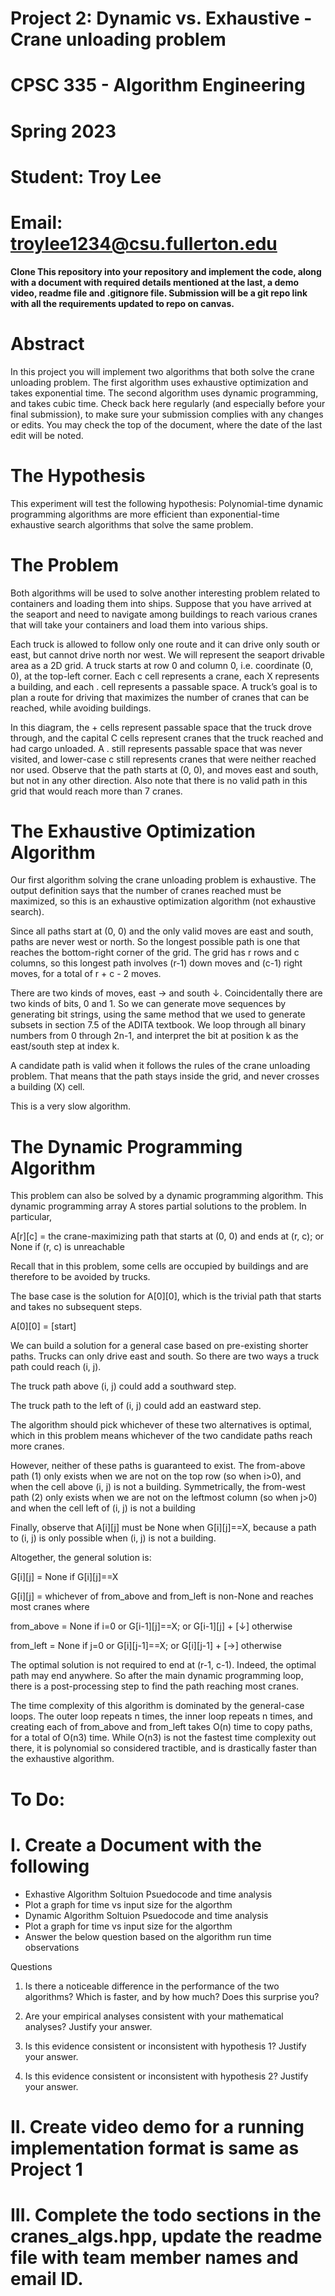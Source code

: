 # Project 2: Dynamic vs. Exhaustive - Crane unloading problem
# CPSC 335 - Algorithm Engineering
# Spring 2023
# Student: Troy Lee
# Email: troylee1234@csu.fullerton.edu

**Clone This repository into your repository and implement the code, along with a document with required details mentioned at the last, a demo video, readme file and .gitignore file. Submission will be a git repo link with all the requirements updated to repo on canvas.**

# Abstract

In this project you will implement two algorithms that both solve the crane unloading problem. The first algorithm uses exhaustive optimization and takes exponential time. The second algorithm uses dynamic programming, and takes cubic time. Check back here regularly (and especially before your final submission), to make sure your submission complies with any changes or edits. You may check the top of the document, where the date of the last edit will be noted.

# The Hypothesis

This experiment will test the following hypothesis:
Polynomial-time dynamic programming algorithms are more efficient than exponential-time exhaustive search algorithms that solve the same problem.

# The Problem

Both algorithms will be used to solve another interesting problem related to containers and loading them into ships. Suppose that you have arrived at the seaport and need to navigate among buildings to reach various cranes that will take your containers and load them into various ships. 

Each truck is allowed to follow only one route and it can drive only south or east, but cannot drive north nor west. We will represent the seaport drivable area as a 2D grid. A truck starts at row 0 and column 0, i.e. coordinate (0, 0), at the top-left corner. Each c cell represents a crane, each X represents a building, and each . cell represents a passable space. A truck’s goal is to plan a route for driving that maximizes the number of cranes that can be reached, while avoiding buildings. 

In this diagram, the + cells represent passable space that the truck drove through, and the capital C cells represent cranes that the truck reached and had cargo unloaded. A . still represents passable space that was never visited, and lower-case c still represents cranes that were neither reached nor used. Observe that the path starts at (0, 0), and moves east and south, but not in any other direction. Also note that there is no valid path in this grid that would reach more than 7 cranes.

# The Exhaustive Optimization Algorithm

Our first algorithm solving the crane unloading problem is exhaustive. The output definition says that the number of cranes reached must be maximized, so this is an exhaustive optimization algorithm (not exhaustive search).

Since all paths start at (0, 0) and the only valid moves are east and south, paths are never west or north. So the longest possible path is one that reaches the bottom-right corner of the grid. The grid has r rows and c columns, so this longest path involves (r-1) down moves and (c-1) right moves, for a total of
r + c - 2 moves.

There are two kinds of moves, east → and south ↓. Coincidentally there are two kinds of bits, 0 and 1. So we can generate move sequences by generating bit strings, using the same method that we used to generate subsets in section 7.5 of the ADITA textbook. We loop through all binary numbers from 0 through 2n-1, and interpret the bit at position k as the east/south step at index k.

A candidate path is valid when it follows the rules of the crane unloading problem. That means that the path stays inside the grid, and never crosses a building (X) cell.

This is a very slow algorithm.

# The Dynamic Programming Algorithm

This problem can also be solved by a dynamic programming algorithm. This dynamic programming array A stores partial solutions to the problem. In particular,

A[r][c] = the crane-maximizing path that starts at (0, 0) and ends at (r, c); or None if (r, c) is unreachable

Recall that in this problem, some cells are occupied by buildings and are therefore to be avoided by trucks.

The base case is the solution for A[0][0], which is the trivial path that starts and takes no subsequent steps.

A[0][0] = [start]

We can build a solution for a general case based on pre-existing shorter paths. Trucks can only drive east and south. So there are two ways a truck path could reach (i, j).

The truck path above (i, j) could add a southward step.

The truck path to the left of (i, j) could add an eastward step.

The algorithm should pick whichever of these two alternatives is optimal, which in this problem means whichever of the two candidate paths reach more cranes.

However, neither of these paths is guaranteed to exist. The from-above path (1) only exists when we are not on the top row (so when i>0), and when the cell above (i, j) is not a building. Symmetrically, the from-west path (2) only exists when we are not on the leftmost column (so when j>0) and when the cell left of (i, j) is not a building

Finally, observe that A[i][j] must be None when G[i][j]==X, because a path to (i, j) is only possible when (i, j) is not a building.

Altogether, the general solution is:

G[i][j] = None		if G[i][j]==X

G[i][j] = whichever of from_above and from_left is non-None and reaches most cranes where

from_above = None if i=0 or G[i-1][j]==X; or G[i-1][j] + [↓] otherwise

from_left = None if j=0 or G[i][j-1]==X; or G[i][j-1] + [→] otherwise

The optimal solution is not required to end at (r-1, c-1). Indeed, the optimal path may end anywhere. So after the main dynamic programming loop, there is a post-processing step to find the path reaching most cranes.


The time complexity of this algorithm is dominated by the general-case loops. The outer loop repeats n times, the inner loop repeats n times, and creating each of from_above and from_left takes O(n) time to copy paths, for a total of O(n3) time. While O(n3) is not the fastest time complexity out there, it is polynomial so considered tractible, and is drastically faster than the exhaustive algorithm.

# To Do:

# I. Create a Document with the following 
- Exhastive Algorithm Soltuion Psuedocode and time analysis
- Plot a graph for time vs input size for the algorthm
- Dynamic Algorithm Soltuion Psuedocode and time analysis
- Plot a graph for time vs input size for the algorthm
- Answer the below question based on the algorithm run time observations

Questions
1.	Is there a noticeable difference in the performance of the two algorithms? Which is faster, and by how much? Does this surprise you?

2.	Are your empirical analyses consistent with your mathematical analyses? Justify your answer.

3.	Is this evidence consistent or inconsistent with hypothesis 1? Justify your answer.

4.	Is this evidence consistent or inconsistent with hypothesis 2? Justify your answer.


# II. Create video demo for a running implementation format is same as Project 1

# III. Complete the todo sections in the cranes_algs.hpp, update the readme file with team member names and email ID.



